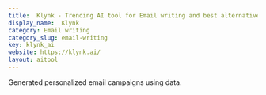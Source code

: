 ```yaml
---
title:  Klynk - Trending AI tool for Email writing and best alternatives
display_name:  Klynk
category: Email writing
category_slug: email-writing
key: klynk_ai
website: https://klynk.ai/
layout: aitool
---
```


Generated personalized email campaigns using data.

